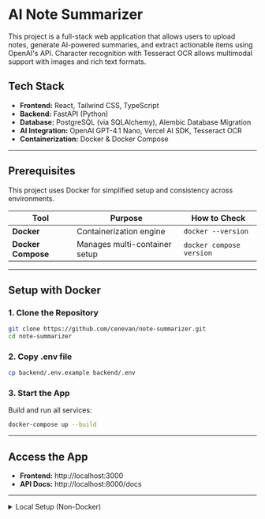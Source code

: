 # AI Note Summarizer

This project is a full-stack web application that allows users to upload notes, generate AI-powered summaries, and extract actionable items using OpenAI's API.
Character recognition with Tesseract OCR allows multimodal support with images and rich text formats.

## Tech Stack

- **Frontend:** React, Tailwind CSS, TypeScript
- **Backend:** FastAPI (Python)
- **Database:** PostgreSQL (via SQLAlchemy), Alembic Database Migration
- **AI Integration:** OpenAI GPT-4.1 Nano, Vercel AI SDK, Tesseract OCR
- **Containerization:** Docker & Docker Compose

---

## Prerequisites

This project uses Docker for simplified setup and consistency across environments.

| Tool               | Purpose                          | How to Check                 |
|--------------------|----------------------------------|------------------------------|
| **Docker**         | Containerization engine          | `docker --version`           |
| **Docker Compose** | Manages multi-container setup    | `docker compose version`     |


---

## Setup with Docker

### 1. Clone the Repository

```bash
git clone https://github.com/cenevan/note-summarizer.git
cd note-summarizer
```

### 2. Copy .env file

```bash
cp backend/.env.example backend/.env
```

### 3. Start the App

Build and run all services:

```bash
docker-compose up --build
```

---

## Access the App

- **Frontend:** http://localhost:3000  
- **API Docs:** http://localhost:8000/docs

---

<details>
<summary>Local Setup (Non-Docker)</summary>

### Prerequisites

Before using manual setup, ensure the following tools are installed:

| Tool             | Purpose                                      | How to Check            |
|------------------|----------------------------------------------|-------------------------|
| **Python 3.x**   | Backend runtime & virtual environment         | `python3 --version`     |
| **pip**          | Install Python packages (`requirements.txt`) | `pip --version`         |
| **Node.js & npm**| Frontend package manager                     | `npm --version`         |
| **make**         | Runs setup/dev tasks via `Makefile`          | `make --version`        |

> Windows users can install `make` using [WSL](https://learn.microsoft.com/en-us/windows/wsl/) or Git Bash.

### Copy .env file

Follow step 2 from above.

### Backend Setup

```bash
cd backend
make setup
make run
```

### Frontend Setup

Open a new terminal window and run:

```bash
cd frontend
make install
make build
make start
```

---

## Access the App

- **Frontend:** http://localhost:5173  
- **API Docs:** http://localhost:8000/docs

---

</details>